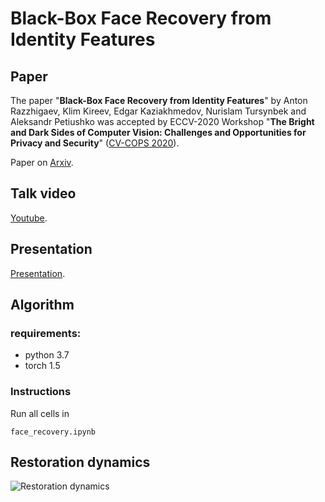 # Black-Box Face Recovery from Identity Features

## Paper
The paper "**Black-Box Face Recovery from Identity Features**" by Anton Razzhigaev, Klim Kireev, Edgar Kaziakhmedov, Nurislam Tursynbek and Aleksandr Petiushko was accepted by ECCV-2020 Workshop  "**The Bright and Dark Sides of Computer Vision: Challenges and Opportunities for Privacy and Security**" ([CV-COPS 2020](https://cvcops20.cispa.saarland/)).

Paper on [Arxiv](https://arxiv.org/abs/2007.13635).

## Talk video
[Youtube](https://www.youtube.com/watch?v=sOrTcqRTw2A).

## Presentation
[Presentation](https://github.com/papermsucode/2020bboxrestoration/blob/master/ECCV2020_CVCOPS_BBoxRestoration.pdf).

## Algorithm
### requirements:
* python 3.7
* torch 1.5
### Instructions
Run all cells in 
```
face_recovery.ipynb
```

## Restoration dynamics
![Restoration dynamics](https://github.com/papermsucode/2020bboxrestoration/blob/master/restoration_dynamics.gif)
